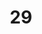 ---
title: "29"
imageurl: "https://imgs1.thamizhnation.org/assets/29.webp"
dwnurl: "https://imgs1.thamizhnation.org/img/29.jpg"
tags: ['thalaivar']
---